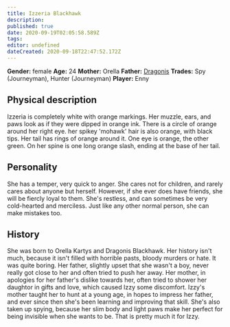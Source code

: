 ```yaml
---
title: Izzeria Blackhawk
description: 
published: true
date: 2020-09-19T02:05:58.589Z
tags: 
editor: undefined
dateCreated: 2020-09-18T22:47:52.172Z
---
```


**Gender:** female
**Age:** 24
**Mother:** Orella
**Father:** [Dragonis](/characters/dragonis-blackhawk)
**Trades:** Spy (Journeyman), Hunter (Journeyman)
**Player:** Enny

## Physical description

Izzeria is completely white with orange markings. Her muzzle, ears, and paws look as if they were dipped in orange ink. There is a circle of orange around her right eye. her spikey 'mohawk' hair is also orange, with black tips. Her tail has rings of orange around it. One eye is orange, the other green. On her spine is one long orange slash, ending at the base of her tail.

## Personality

She has a temper, very quick to anger. She cares not for children, and rarely cares about anyone but herself. However, if she ever does have friends, she will be fiercly loyal to them. She's restless, and can sometimes be very cold-hearted and merciless. Just like any other normal person, she can make mistakes too.

## History

She was born to Orella Kartys and Dragonis Blackhawk. Her history isn't much, because it isn't filled with horrible pasts, bloody murders or hate. It was quite boring. Her father, slightly upset that she wasn't a boy, never really got close to her and often tried to push her away. Her mother, in apologies for her father's dislike towards her, often tried to shower her daughtor in gifts and love, which caused Izzy some discomfort. Izzy's mother taught her  to hunt at a young age, in hopes to impress her father, and ever since then she's been learning and improving that skill. She's also taken up spying, because her slim body and light paws make her perfect for being invisible when she wants to be.  That is pretty much it for Izzy.